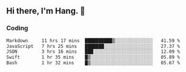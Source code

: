 ## Hi there, I'm Hang. 👋

### Coding

<!--START_SECTION:waka-->

```txt
Markdown     11 hrs 17 mins  ██████████▒░░░░░░░░░░░░░░   41.59 %
JavaScript   7 hrs 25 mins   ███████░░░░░░░░░░░░░░░░░░   27.37 %
JSON         3 hrs 16 mins   ███░░░░░░░░░░░░░░░░░░░░░░   12.09 %
Swift        1 hr 35 mins    █▒░░░░░░░░░░░░░░░░░░░░░░░   05.89 %
Bash         1 hr 32 mins    █▒░░░░░░░░░░░░░░░░░░░░░░░   05.67 %
```

<!--END_SECTION:waka-->
